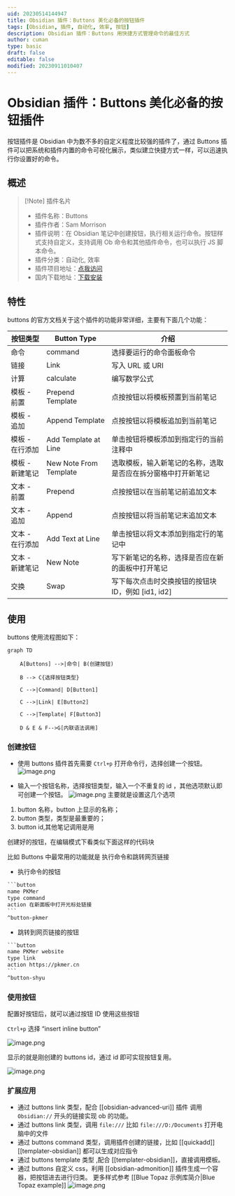 ```yaml
---
uid: 20230514144947
title: Obsidian 插件：Buttons 美化必备的按钮插件
tags: [Obsidian, 插件, 自动化, 效率, 按钮]
description: Obsidian 插件：Buttons 用快捷方式管理命令的最佳方式
author: cuman
type: basic
draft: false
editable: false
modified: 20230911010407
---
```


# Obsidian 插件：Buttons 美化必备的按钮插件

按钮插件是 Obsidian 中为数不多的自定义程度比较强的插件了，通过 Buttons 插件可以把系统和插件内置的命令可视化展示，类似建立快捷方式一样，可以迅速执行你设置好的命令。

## 概述

> [!Note] 插件名片
> - 插件名称：Buttons
> - 插件作者：Sam Morrison
> - 插件说明：在 Obsidian 笔记中创建按钮，执行相关运行命令。按钮样式支持自定义，支持调用 Ob 命令和其他插件命令，也可以执行 JS 脚本命令。
> - 插件分类：自动化, 效率
> - 插件项目地址：[点我访问](https://github.com/shabegom/buttons)
> - 国内下载地址：[下载安装](https://pkmer.cn/products/plugin/pluginMarket/?buttons)

## 特性

buttons 的官方文档关于这个插件的功能非常详细，主要有下面几个功能：

| 按钮类型        | Button Type            | 介绍                                                         |
| --------------- | ---------------------- | ------------------------------------------------------------ |
| 命令            | command                | 选择要运行的命令面板命令                                     |
| 链接            | Link                   | 写入 URL 或 URI                                              |
| 计算            | calculate              | 编写数学公式                                                 |
| 模板 - 前置     | Prepend Template       | 点按按钮以将模板预置到当前笔记                               |
| 模板 - 追加     | Append Template        | 点按按钮以将模板追加到当前笔记                               |
| 模板 - 在行添加 | Add Template at Line   | 单击按钮将模板添加到指定行的当前注释中                       |
| 模板 - 新建笔记 | New Note From Template | 选取模板，输入新笔记的名称，选取是否应在拆分窗格中打开新笔记 |
| 文本 - 前置     | Prepend                | 点按按钮以在当前笔记前追加文本                               |
| 文本 - 追加     | Append                 | 点按按钮以将当前笔记末追加文本                               |
| 文本 - 在行添加 | Add Text at Line       | 单击按钮以将文本添加到指定行的笔记中                         |
| 文本 - 新建笔记 | New Note               | 写下新笔记的名称，选择是否应在新的面板中打开笔记             |
| 交换            | Swap                   | 写下每次点击时交换按钮的按钮块 ID，例如 [id1, id2]           |

## 使用

buttons 使用流程图如下：

```mermaid
graph TD

    A[Buttons] -->|命令| B(创建按钮)

    B --> C{选择按钮类型}

    C -->|Command| D[Button1]

    C -->|Link| E[Button2]

    C -->|Template| F[Button3]

    D & E & F-->G[内联语法调用]
```

### 创建按钮

- 使用 buttons 插件首先需要 `Ctrl+p` 打开命令行，选择创建一个按钮。
![image.png](https://cdn.pkmer.cn/images/202305141530454.png!pkmer)

- 输入一个按钮名称，选择按钮类型，输入一个不重复的 id ，其他选项默认即可创建一个按钮。
  ![image.png](https://cdn.pkmer.cn/images/202305141534157.png!pkmer)
主要就是设置这几个选项
1. button 名称，button 上显示的名称；
2. button 类型，类型是最重要的；
3. button id,其他笔记调用是用

创建好的按钮，在编辑模式下看类似下面这样的代码块

比如 Buttons 中最常用的功能就是 执行命令和跳转网页链接

- 执行命令的按钮

````xml
```button
name PKMer
type command
action 在新面板中打开光标处链接
```
^button-pkmer
````

- 跳转到网页链接的按钮

````xml
```button
name PKMer website
type link
action https://pkmer.cn
```
^button-shyu
````

### 使用按钮

配置好按钮后，就可以通过按钮 ID 使用这些按钮

`Ctrl+p` 选择 “insert inline button”

![image.png](https://cdn.pkmer.cn/images/202305141545782.png!pkmer)

显示的就是刚创建的 buttons id，通过 id 即可实现按钮复用。

![image.png](https://cdn.pkmer.cn/images/202305141548120.png!nomark)

### 扩展应用

- 通过 buttons link 类型，配合 [[obsidian-advanced-uri]] 插件 调用 `Obsidian://` 开头的链接实现 ob 的功能。
- 通过 buttons link 类型，调用 `file:///` 比如 `file:///D:/Documents` 打开电脑中的文件
- 通过 buttons command 类型，调用插件创建的链接，比如 [[quickadd]] [[templater-obsidian]] 都可以生成对应指令
- 通过 buttons template 类型 ,配合 [[templater-obsidian]]，直接调用模板。
- 通过 buttons 自定义 css，利用 [[obsidian-admonition]] 插件生成一个容器，把按钮进去进行归类。 更多样式参考 [[Blue Topaz 示例库简介|Blue Topaz example]]
  ![image.png](https://cdn.pkmer.cn/images/202305141559909.png!pkmer)



